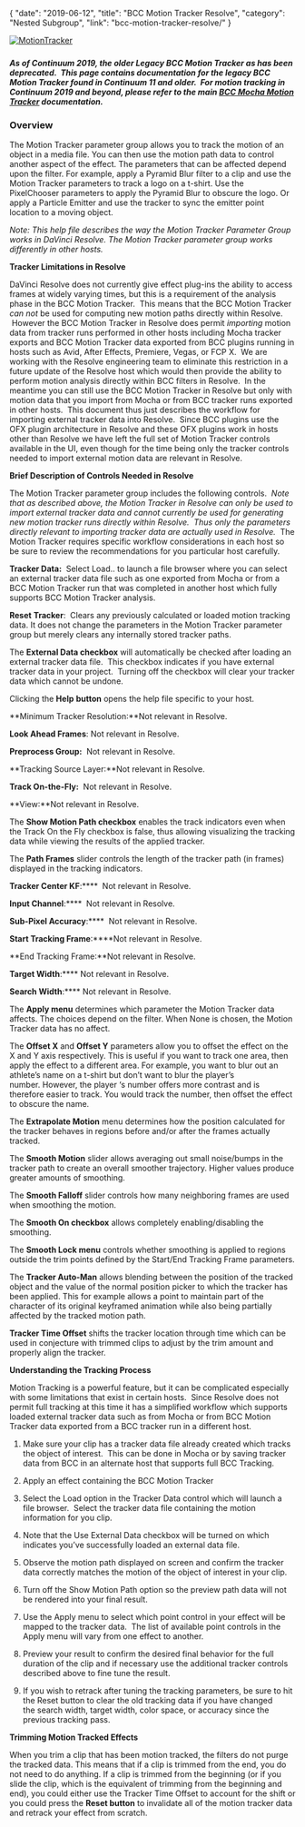 {
"date": "2019-06-12",
"title": "BCC Motion Tracker Resolve",
"category": "Nested Subgroup",
"link": "bcc-motion-tracker-resolve/"
}

 [![MotionTracker](https://borisfx-com-res.cloudinary.com/image/upload//documentation/continuum/uploads/2013/06/MotionTracker.jpg)](https://borisfx-com-res.cloudinary.com/image/upload//documentation/continuum/uploads/2013/06/MotionTracker.jpg)


### 


#### *As of Continuum 2019, the older Legacy BCC Motion Tracker as has been deprecated.  This page contains documentation for the legacy BCC Motion Tracker found in Continuum 11 and older.  For motion tracking in Continuum 2019 and beyond, please refer to the main [BCC Mocha Motion Tracker](/documentation/continuum/bcc-motion-tracker) documentation.*


### Overview


The Motion Tracker parameter group allows you to track the motion of an object in a media file. You can then use the motion path data to control another aspect of the effect. The parameters that can be affected depend upon the filter. For example, apply a Pyramid Blur filter to a clip and use the Motion Tracker parameters to track a logo on a t-shirt. Use the PixelChooser parameters to apply the Pyramid Blur to obscure the logo. Or apply a Particle Emitter and use the tracker to sync the emitter point location to a moving object.


*Note: This help file describes the way the Motion Tracker Parameter Group works in DaVinci Resolve. The Motion Tracker parameter group works differently in other hosts.*


**Tracker Limitations in Resolve**


DaVinci Resolve does not currently give effect plug-ins the ability to access frames at widely varying times, but this is a requirement of the analysis phase in the BCC Motion Tracker.  This means that the BCC Motion Tracker *can not* be used for computing new motion paths directly within Resolve.  However the BCC Motion Tracker in Resolve does permit *importing* motion data from tracker runs performed in other hosts including Mocha tracker exports and BCC Motion Tracker data exported from BCC plugins running in hosts such as Avid, After Effects, Premiere, Vegas, or FCP X.  We are working with the Resolve engineering team to eliminate this restriction in a future update of the Resolve host which would then provide the ability to perform motion analysis directly within BCC filters in Resolve.  In the meantime you can still use the BCC Motion Tracker in Resolve but only with motion data that you import from Mocha or from BCC tracker runs exported in other hosts.  This document thus just describes the workflow for importing external tracker data into Resolve.  Since BCC plugins use the OFX plugin architecture in Resolve and these OFX plugins work in hosts other than Resolve we have left the full set of Motion Tracker controls available in the UI, even though for the time being only the tracker controls needed to import external motion data are relevant in Resolve.


**Brief Description of Controls Needed in Resolve**


The Motion Tracker parameter group includes the following controls.  *Note that as described above, the Motion Tracker in Resolve can only be used to import external tracker data and cannot currently be used for generating new motion tracker runs directly within Resolve.  Thus only the parameters directly relevant to importing tracker data are actually used in Resolve.*  The Motion Tracker requires specific workflow considerations in each host so be sure to review the recommendations for you particular host carefully.


**Tracker Data:**  Select Load.. to launch a file browser where you can select an external tracker data file such as one exported from Mocha or from a BCC Motion Tracker run that was completed in another host which fully supports BCC Motion Tracker analysis.


**Reset** **Tracker**:  Clears any previously calculated or loaded motion tracking data. It does not change the parameters in the Motion Tracker parameter group but merely clears any internally stored tracker paths.


The **External Data checkbox** will automatically be checked after loading an external tracker data file.  This checkbox indicates if you have external tracker data in your project.  Turning off the checkbox will clear your tracker data which cannot be undone.


Clicking the **Help** **button** opens the help file specific to your host.


**Minimum Tracker Resolution:**Not relevant in Resolve.


**Look Ahead Frames**: Not relevant in Resolve.


**Preprocess Group:**  Not relevant in Resolve.


**Tracking Source Layer:**Not relevant in Resolve.


**Track On-the-Fly:**  Not relevant in Resolve.


**View:**Not relevant in Resolve.


The **Show Motion Path checkbox** enables the track indicators even when the Track On the Fly checkbox is false, thus allowing visualizing the tracking data while viewing the results of the applied tracker.


The **Path Frames** slider controls the length of the tracker path (in frames) displayed in the tracking indicators.


**Tracker Center KF**:****  Not relevant in Resolve.


**Input Channel**:****  Not relevant in Resolve.


**Sub-Pixel Accuracy**:****  Not relevant in Resolve.


**Start Tracking Frame**:****Not relevant in Resolve.


**End Tracking Frame:**Not relevant in Resolve.


**Target Width**:**** Not relevant in Resolve.


**Search Width**:**** Not relevant in Resolve.


The **Apply menu** determines which parameter the Motion Tracker data affects. The choices depend on the filter. When None is chosen, the Motion Tracker data has no affect.


The **Offset X** and **Offset Y** parameters allow you to offset the effect on the X and Y axis respectively. This is useful if you want to track one area, then apply the effect to a different area. For example, you want to blur out an athlete’s name on a t-shirt but don’t want to blur the player’s number. However, the player ‘s number offers more contrast and is therefore easier to track. You would track the number, then offset the effect to obscure the name.


The **Extrapolate Motion** menu determines how the position calculated for the tracker behaves in regions before and/or after the frames actually tracked.


The **Smooth Motion** slider allows averaging out small noise/bumps in the tracker path to create an overall smoother trajectory. Higher values produce greater amounts of smoothing.


The **Smooth Falloff** slider controls how many neighboring frames are used when smoothing the motion.


The **Smooth On checkbox** allows completely enabling/disabling the smoothing.


The **Smooth Lock menu** controls whether smoothing is applied to regions outside the trim points defined by the Start/End Tracking Frame parameters.


The **Tracker Auto-Man** allows blending between the position of the tracked object and the value of the normal position picker to which the tracker has been applied. This for example allows a point to maintain part of the character of its original keyframed animation while also being partially affected by the tracked motion path.


**Tracker Time Offset** shifts the tracker location through time which can be used in conjecture with trimmed clips to adjust by the trim amount and properly align the tracker.



**Understanding the Tracking Process**


Motion Tracking is a powerful feature, but it can be complicated especially with some limitations that exist in certain hosts.  Since Resolve does not permit full tracking at this time it has a simplified workflow which supports loaded external tracker data such as from Mocha or from BCC Motion Tracker data exported from a BCC tracker run in a different host.


1. Make sure your clip has a tracker data file already created which tracks the object of interest.  This can be done in Mocha or by saving tracker data from BCC in an alternate host that supports full BCC Tracking.


2. Apply an effect containing the BCC Motion Tracker


3. Select the Load option in the Tracker Data control which will launch a file browser.  Select the tracker data file containing the motion information for you clip.


4. Note that the Use External Data checkbox will be turned on which indicates you’ve successfully loaded an external data file.


5. Observe the motion path displayed on screen and confirm the tracker data correctly matches the motion of the object of interest in your clip.


6. Turn off the Show Motion Path option so the preview path data will not be rendered into your final result.


7. Use the Apply menu to select which point control in your effect will be mapped to the tracker data.  The list of available point controls in the Apply menu will vary from one effect to another.


8. Preview your result to confirm the desired final behavior for the full duration of the clip and if necessary use the additional tracker controls described above to fine tune the result.


9. If you wish to retrack after tuning the tracking parameters, be sure to hit the Reset button to clear the old tracking data if you have changed the search width, target width, color space, or accuracy since the previous tracking pass.


**Trimming Motion Tracked Effects**


When you trim a clip that has been motion tracked, the filters do not purge the tracked data. This means that if a clip is trimmed from the end, you do not need to do anything. If a clip is trimmed from the beginning (or if you slide the clip, which is the equivalent of trimming from the beginning and end), you could either use the Tracker Time Offset to account for the shift or you could press the **Reset button** to invalidate all of the motion tracker data and retrack your effect from scratch.


